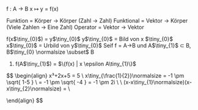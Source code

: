 f : A -> B 
	x $\mapsto$ y = f(x)

Funktion = Körper -> Körper (Zahl -> Zahl)
Funktional = Vektor -> Körper (Viele Zahlen -> Eine Zahl)
Operator = Vektor -> Vektor

f(x$\tiny_{0}$) = y$\tiny_{0}$          y$\tiny_{0}$ = Bild von x $\tiny_{0}$ 
			x$\tiny_{0}$ = Urbild von y$\tiny_{0}$
Seif f = A->B und A$\tiny_{1}$ $\subset$ B, B$\tiny_{0} \normalsize \subset$ B
1. f(A$\tiny_{1}$) = $\{f(x) | x \epsilon A\tiny_{1}\}$ 


$$
\begin{align}
x³+2x+5 = 5 \\
x\tiny_{\frac{1}{2}}\normalsize = -1 \pm \sqrt{ 1-5 }  \\
= -1 \pm \sqrt{ -4 }
= -1 \pm 2i \\
 \\
 (x-x\tiny_{1}\normalsize)(x-x\tiny_{2}\normalsize) =  \\

\end{align}
$$

